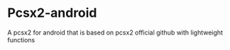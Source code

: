 # Pcsx2-android
A pcsx2 for android that is based on pcsx2 official github with lightweight functions
